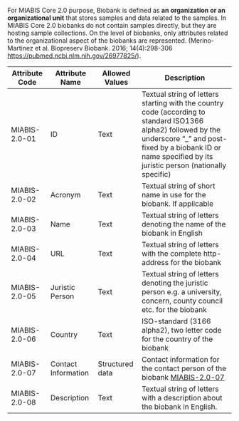 For MIABIS Core 2.0 purpose, Biobank is defined as **an organization or an organizational unit** that stores samples and data related to the samples. In MIABIS Core 2.0 biobanks do not contain samples directly, but they are hosting sample collections. On the level of biobanks, only attributes related to the organizational aspect of the biobanks are represented. (Merino-Martinez et al. Biopreserv Biobank. 2016; 14(4):298-306 https://pubmed.ncbi.nlm.nih.gov/26977825/). 

| Attribute Code | Attribute Name | Allowed Values | Description|
|---|---|---|---|
| MIABIS-2.0-01 | ID | Text | Textual string of letters starting with the country code (according to standard ISO1366 alpha2) followed by the underscore “_” and post-fixed by a biobank ID or name specified by its juristic person (nationally specific)|
| MIABIS-2.0-02 | Acronym | Text | Textual string of short name in use for the biobank. If applicable|
| MIABIS-2.0-03 | Name | Text | Textual string of letters denoting the name of the biobank in English|
| MIABIS-2.0-04 | URL | Text | Textual string of letters with the complete http-address for the biobank|
| MIABIS-2.0-05 | Juristic Person | Text | Textual string of letters denoting the juristic person e.g. a university, concern, county council etc. for the biobank|
| MIABIS-2.0-06 | Country | Text | ISO-standard (3166 alpha2), two letter code for the country of the biobank|
| MIABIS-2.0-07 | Contact Information | Structured data | Contact information for the contact person of the biobank [MIABIS-2.0-07](https://github.com/BBMRI-ERIC/miabis/blob/master/Structured-data-and-lists.md#contact-information)|
| MIABIS-2.0-08 | Description | Text | Textual string of letters with a description about the biobank in English.|

